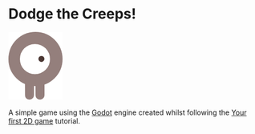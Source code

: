 # Dodge the Creeps!

![Player](art/playerGrey_walk1.png)

A simple game using the [Godot](https://godotengine.org/) engine created whilst following the [Your first 2D game](https://docs.godotengine.org/en/stable/getting_started/first_2d_game/) tutorial.
